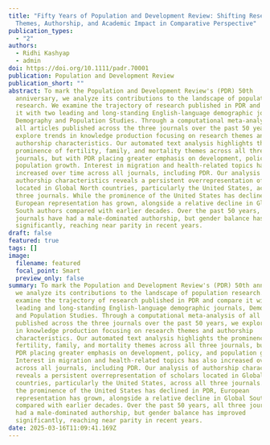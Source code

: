 ```yaml
---
title: "Fifty Years of Population and Development Review: Shifting Research
  Themes, Authorship, and Academic Impact in Comparative Perspective"
publication_types:
  - "2"
authors:
  - Ridhi Kashyap
  - admin
doi: https://doi.org/10.1111/padr.70001
publication: Population and Development Review
publication_short: ""
abstract: To mark the Population and Development Review's (PDR) 50th
  anniversary, we analyze its contributions to the landscape of population
  research. We examine the trajectory of research published in PDR and compare
  it with two leading and long-standing English-language demographic journals,
  Demography and Population Studies. Through a computational meta-analysis of
  all articles published across the three journals over the past 50 years, we
  explore trends in knowledge production focusing on research themes and
  authorship characteristics. Our automated text analysis highlights the
  prominence of fertility, family, and mortality themes across all three
  journals, but with PDR placing greater emphasis on development, policy, and
  population growth. Interest in migration and health-related topics has also
  increased over time across all journals, including PDR. Our analysis of
  authorship characteristics reveals a persistent overrepresentation of scholars
  located in Global North countries, particularly the United States, across all
  three journals. While the prominence of the United States has declined in PDR,
  European representation has grown, alongside a relative decline in Global
  South authors compared with earlier decades. Over the past 50 years, all three
  journals have had a male-dominated authorship, but gender balance has improved
  significantly, reaching near parity in recent years.
draft: false
featured: true
tags: []
image:
  filename: featured
  focal_point: Smart
  preview_only: false
summary: To mark the Population and Development Review's (PDR) 50th anniversary,
  we analyze its contributions to the landscape of population research. We
  examine the trajectory of research published in PDR and compare it with two
  leading and long-standing English-language demographic journals, Demography
  and Population Studies. Through a computational meta-analysis of all articles
  published across the three journals over the past 50 years, we explore trends
  in knowledge production focusing on research themes and authorship
  characteristics. Our automated text analysis highlights the prominence of
  fertility, family, and mortality themes across all three journals, but with
  PDR placing greater emphasis on development, policy, and population growth.
  Interest in migration and health-related topics has also increased over time
  across all journals, including PDR. Our analysis of authorship characteristics
  reveals a persistent overrepresentation of scholars located in Global North
  countries, particularly the United States, across all three journals. While
  the prominence of the United States has declined in PDR, European
  representation has grown, alongside a relative decline in Global South authors
  compared with earlier decades. Over the past 50 years, all three journals have
  had a male-dominated authorship, but gender balance has improved
  significantly, reaching near parity in recent years.
date: 2025-03-16T11:09:41.169Z
---
```

